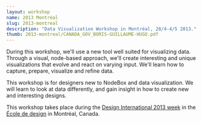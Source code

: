 ```yaml
---
layout: workshop
name: 2013 Montréal
slug: 2013-montreal
description: "Data Visualization Workshop in Montréal, 28/4-4/5 2013."
thumb: 2013-montreal/CANADA_GOV_BORIS-GUILLAUME-HUGO.pdf
---
```

<p>During this workshop, we'll use a new tool well suited for visualizing data. Through a visual, node-based approach, we'll create interesting and unique visualizations that evolve and react on varying input. We'll learn how to capture, prepare, visualize and refine data.</p>

<p>This workshop is for designers new to NodeBox and data visualization. We will learn to look at data differently, and gain insight in how to create new and interesting designs.</p>

<p>This workshop takes place during the <a href="http://designinternational2013.blogspot.ca/">Design International 2013 week</a> in the <a href="http://www.designuqam.com/">École de design</a> in Montréal, Canada.</p>